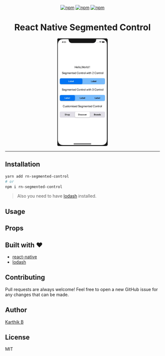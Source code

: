 <div align="center">
  
[![npm](https://badgen.net/npm/v/rn-segmented-control)](https://www.npmjs.com/package/rn-segmented-control) [![npm](https://badgen.net/npm/dt/rn-segmented-control)](https://www.npmjs.com/package/rn-segmented-control) [![npm](https://badgen.net/npm/license/rn-segmented-control)](https://www.npmjs.com/package/rn-segmented-control)
  
<h1>React Native Segmented Control</h1>

<img width="auto" height="350" src="./examples/RNSegmentedControl/assets/segmentcontrolios.gif">

</div>

---

## Installation

```sh
yarn add rn-segmented-control
# or
npm i rn-segmented-control
```

> Also you need to have [lodash](https://lodash.com/) installed.

## Usage


## Props

## Built with ❤️ 

- [react-native](https://www.npmjs.com/package/react-native)
- [lodash](https://lodash.com/)

## Contributing
Pull requests are always welcome! Feel free to open a new GitHub issue for any changes that can be made.

## Author

[Karthik B](https://twitter.com/_iam_karthik) 

## License

MIT

